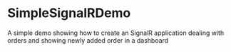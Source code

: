 # SimpleSignalRDemo
A simple demo showing how to create an SignalR application dealing with orders and showing newly added order in a dashboard
